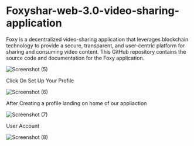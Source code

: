 # Foxyshar-web-3.0-video-sharing-application
Foxy is a decentralized video-sharing application that leverages blockchain technology to provide a secure, transparent, and user-centric platform for sharing and consuming video content. This GitHub repository contains the source code and documentation for the Foxy application.

![Screenshot (5)](https://github.com/sakshee23/Foxyshar-web-3.0-video-sharing-application/assets/69386473/c027f538-0150-4eac-b3b6-6d4a8be9f26e)

Click On Set Up Your Profile

![Screenshot (6)](https://github.com/sakshee23/Foxyshar-web-3.0-video-sharing-application/assets/69386473/84c39745-4439-4136-af6b-9df4e77ca31c)


After Creating a profile landing on home of our appliaction

![Screenshot (7)](https://github.com/sakshee23/Foxyshar-web-3.0-video-sharing-application/assets/69386473/0cc96381-3424-4773-852a-e193d11934d9)


User Account 

![Screenshot (8)](https://github.com/sakshee23/Foxyshar-web-3.0-video-sharing-application/assets/69386473/72e953b5-553c-4716-b3fb-9c0e32f09522)
